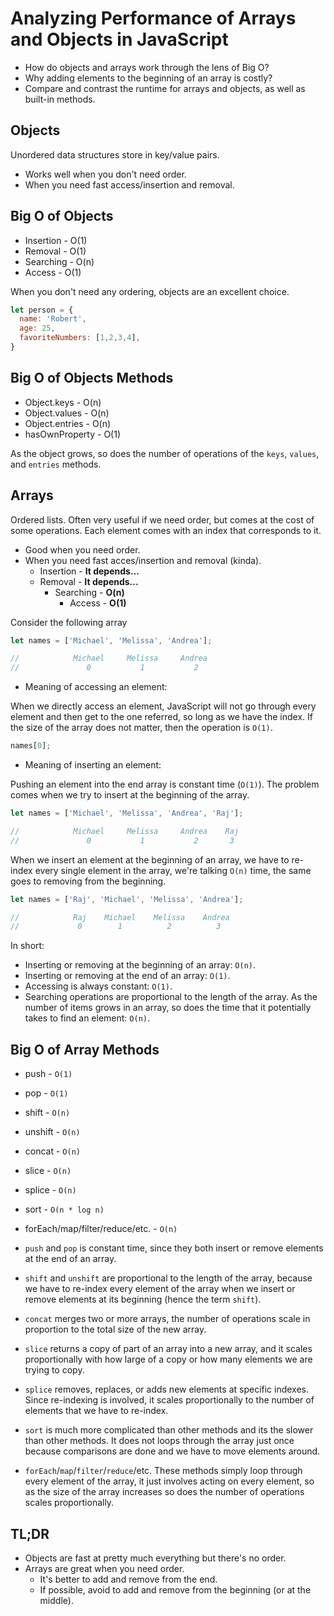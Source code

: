 # Analyzing Performance of Arrays and Objects in JavaScript

- How do objects and arrays work through the lens of Big O?
- Why adding elements to the beginning of an array is costly?
- Compare and contrast the runtime for arrays and objects, as well as built-in methods.

## Objects

Unordered data structures store in key/value pairs.

- Works well when you don't need order.
- When you need fast access/insertion and removal.

## Big O of Objects

- Insertion - O(1)
- Removal - O(1)
- Searching - O(n)
- Access - O(1)

When you don't need any ordering, objects are an excellent choice.

```js
let person = {
  name: 'Robert',
  age: 25,
  favoriteNumbers: [1,2,3,4],
}
```

## Big O of Objects Methods

- Object.keys - O(n)
- Object.values - O(n)
- Object.entries - O(n)
- hasOwnProperty - O(1)

As the object grows, so does the number of operations of the `keys`, `values`, and `entries` methods.

## Arrays

Ordered lists. Often very useful if we need order, but comes at the cost of some operations. Each element comes with an index that corresponds to it.

- Good when you need order.
- When you need fast acces/insertion and removal (kinda).
  - Insertion - **It depends...**
  - Removal - **It depends...**
    - Searching - **O(n)**
      - Access - **O(1)**

Consider the following array

```js
let names = ['Michael', 'Melissa', 'Andrea'];

//            Michael     Melissa     Andrea
//               0           1           2
```

- Meaning of accessing an element:

When we directly access an element, JavaScript will not go through every element and then get to the one referred, so long as we have the index. If the size of the array does not matter, then the operation is `O(1)`.

```js
names[0];
```

- Meaning of inserting an element:

Pushing an element into the end array is constant time (`O(1)`). The problem comes when we try to insert at the beginning of the array.

```js
let names = ['Michael', 'Melissa', 'Andrea', 'Raj'];

//            Michael     Melissa     Andrea    Raj
//               0           1           2       3
```

When we insert an element at the beginning of an array, we have to re-index every single element in the array, we're talking `O(n)` time, the same goes to removing from the beginning.

```js
let names = ['Raj', 'Michael', 'Melissa', 'Andrea'];

//            Raj    Michael    Melissa    Andrea
//             0        1          2          3
```

In short:

- Inserting or removing at the beginning of an array: `O(n)`.
- Inserting or removing at the end of an array: `O(1)`.
- Accessing is always constant: `O(1)`.
- Searching operations are proportional to the length of the array. As the number of items grows in an array, so does the time that it potentially takes to find an element: `O(n)`.

## Big O of Array Methods

- push - `O(1)`
- pop - `O(1)`
- shift - `O(n)`
- unshift - `O(n)`
- concat - `O(n)`
- slice - `O(n)`
- splice - `O(n)`
- sort - `O(n * log n)`
- forEach/map/filter/reduce/etc. - `O(n)`

- `push` and `pop` is constant time, since they both insert or remove elements at the end of an array.
- `shift` and `unshift` are proportional to the length of the array, because we have to re-index every element of the array when we insert or remove elements at its beginning (hence the term `shift`).
- `concat` merges two or more arrays, the number of operations scale in proportion to the total size of the new array.
- `slice` returns a copy of part of an array into a new array, and it scales proportionally with how large of a copy or how many elements we are trying to copy.
- `splice` removes, replaces, or adds new elements at specific indexes. Since re-indexing is involved, it scales proportionally to the number of elements that we have to re-index.
- `sort` is much more complicated than other methods and its the slower than other methods. It does not loops through the array just once because comparisons are done and we have to move elements around.
- `forEach`/`map`/`filter`/`reduce`/etc. These methods simply loop through every element of the array, it just involves acting on every element, so as the size of the array increases so does the number of operations scales proportionally.

## TL;DR

- Objects are fast at pretty much everything but there's no order.
- Arrays are great when you need order.
  - It's better to add and remove from the end.
  - If possible, avoid to add and remove from the beginning (or at the middle).
